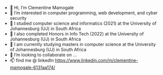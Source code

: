 - 👋 Hi, I’m Clementine Mamogale
- 👀 I’m interested in computer programming, web development, and cyber security
- 🌱 I studied computer science and informatics (2021) at the University of Johannesburg (UJ) in South Africa 
- 🌱 I also completed Honors in Info Tech (2022) at the University of Johannesburg (UJ) in South Africa
- 🌱 I am currently studying masters in computer science at the University of Johannesburg (UJ) in South Africa
- 💞️ I’m looking to collaborate on ...
- 📫 find me @ linkedIn https://www.linkedin.com/in/clementine-mamogale-6131aa174/


<!---
Clementine is a ✨ special ✨ repository because its `README.md` (this file) appears on your GitHub profile.
You can click the Preview link to take a look at your changes.
--->
